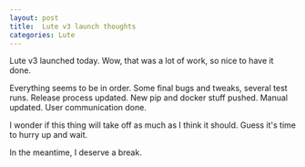 ```yaml
---
layout: post
title:  Lute v3 launch thoughts
categories: Lute
---
```


Lute v3 launched today.  Wow, that was a lot of work, so nice to have it done.

Everything seems to be in order.  Some final bugs and tweaks, several test runs.  Release process updated.  New pip and docker stuff pushed.  Manual updated.  User communication done.

I wonder if this thing will take off as much as I think it should.  Guess it's time to hurry up and wait.

In the meantime, I deserve a break.